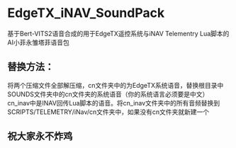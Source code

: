 # EdgeTX_iNAV_SoundPack
基于Bert-VITS2语音合成的用于EdgeTX遥控系统与iNAV Telementry Lua脚本的AI小菲永雏塔菲语音包  
## 替换方法：  
将两个压缩文件全部解压缩，cn文件夹中的为EdgeTX系统语音，替换根目录中SOUNDS文件夹中的cn文件夹的系统语音（你的系统语言必须要是中文）  
cn_inav中是INAV回传Lua脚本的语音。将cn_inav文件夹中的所有音频替换到SCRIPTS/TELEMETRY/iNav/cn文件夹中，如果没有cn文件夹就新建一个  
## 祝大家永不炸鸡  
